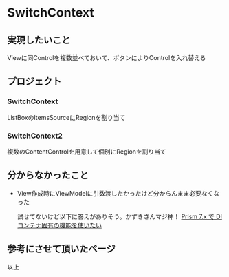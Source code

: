 # SwitchContext

## 実現したいこと
Viewに同Controlを複数並べておいて、ボタンによりControlを入れ替える

## プロジェクト

### SwitchContext
ListBoxのItemsSourceにRegionを割り当て

### SwitchContext2
複数のContentControlを用意して個別にRegionを割り当て

## 分からなかったこと
- View作成時にViewModelに引数渡したかったけど分からんまま必要なくなった

	試せてないけど以下に答えがありそう。かずきさんマジ神！
	[Prism 7.x で DI コンテナ固有の機能を使いたい](https://blog.okazuki.jp/entry/2019/02/05/094546)

## 参考にさせて頂いたページ

以上